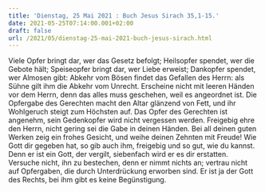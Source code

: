 ```yaml
---
title: 'Dienstag, 25 Mai 2021 : Buch Jesus Sirach 35,1-15.'
date: 2021-05-25T07:14:00.001+02:00
draft: false
url: /2021/05/dienstag-25-mai-2021-buch-jesus-sirach.html
---
```


Viele Opfer bringt dar, wer das Gesetz befolgt; Heilsopfer spendet, wer die Gebote hält; Speiseopfer bringt dar, wer Liebe erweist; Dankopfer spendet, wer Almosen gibt: Abkehr vom Bösen findet das Gefallen des Herrn: als Sühne gilt ihm die Abkehr vom Unrecht. Erscheine nicht mit leeren Händen vor dem Herrn, denn das alles muss geschehen, weil es angeordnet ist. Die Opfergabe des Gerechten macht den Altar glänzend von Fett, und ihr Wohlgeruch steigt zum Höchsten auf. Das Opfer des Gerechten ist angenehm, sein Gedenkopfer wird nicht vergessen werden. Freigebig ehre den Herrn, nicht gering sei die Gabe in deinen Händen. Bei all deinen guten Werken zeig ein frohes Gesicht, und weihe deinen Zehnten mit Freude! Wie Gott dir gegeben hat, so gib auch ihm, freigebig und so gut, wie du kannst. Denn er ist ein Gott, der vergilt, siebenfach wird er es dir erstatten. Versuche nicht, ihn zu bestechen, denn er nimmt nichts an; vertrau nicht auf Opfergaben, die durch Unterdrückung erworben sind. Er ist ja der Gott des Rechts, bei ihm gibt es keine Begünstigung.